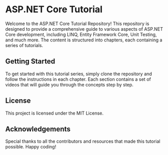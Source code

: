 # ASP.NET Core Tutorial

Welcome to the ASP.NET Core Tutorial Repository! This repository is designed to provide a comprehensive guide to various aspects of ASP.NET Core development, including LINQ, Entity Framework Core, Unit Testing, and much more. The content is structured into chapters, each containing a series of tutorials.  

## Getting Started  

To get started with this tutorial series, simply clone the repository and follow the instructions in each chapter. Each section contains a set of videos that will guide you through the concepts step by step.  

## License  

This project is licensed under the MIT License.

## Acknowledgements  

Special thanks to all the contributors and resources that made this tutorial possible. Happy coding!

